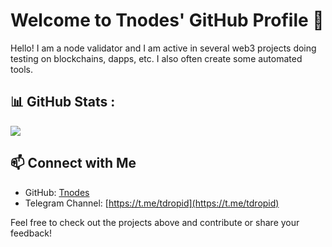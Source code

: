 # Welcome to Tnodes' GitHub Profile 👋

Hello! I am a node validator and I am active in several web3 projects doing testing on blockchains, dapps, etc. I also often create some automated tools.

## 📊 **GitHub Stats** :
![](https://github-readme-stats.vercel.app/api/top-langs/?username=Tnodes&theme=omni&hide_border=true&include_all_commits=true&count_private=true&layout=compact)

## 📫 **Connect with Me**
- GitHub: [Tnodes](https://github.com/Tnodes)
- Telegram Channel: [https://t.me/tdropid](https://t.me/tdropid)
  
Feel free to check out the projects above and contribute or share your feedback!
